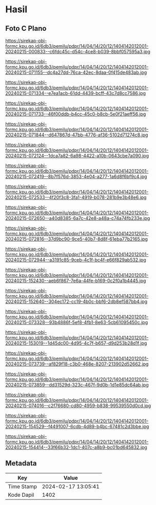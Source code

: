 # Hasil

## Foto C Plano

https://sirekap-obj-formc.kpu.go.id/6db3/pemilu/pdpr/14/04/14/20/12/1404142012001-20240215-000833--c6fdc45c-d54c-4ce8-b039-8bbf057595a3.jpg

https://sirekap-obj-formc.kpu.go.id/6db3/pemilu/pdpr/14/04/14/20/12/1404142012001-20240215-071155--dc4a27dd-76ca-42ec-8daa-0f415de483ab.jpg

https://sirekap-obj-formc.kpu.go.id/6db3/pemilu/pdpr/14/04/14/20/12/1404142012001-20240215-071334--e7ea1acb-61dd-4439-bcff-43c7d8cc7586.jpg

https://sirekap-obj-formc.kpu.go.id/6db3/pemilu/pdpr/14/04/14/20/12/1404142012001-20240215-071733--46f00ddb-b4cc-45c0-b8cb-5e0f21aeff56.jpg

https://sirekap-obj-formc.kpu.go.id/6db3/pemilu/pdpr/14/04/14/20/12/1404142012001-20240215-071844--d647867d-47bb-4776-af36-5102d71274c8.jpg

https://sirekap-obj-formc.kpu.go.id/6db3/pemilu/pdpr/14/04/14/20/12/1404142012001-20240215-072124--1dca7a82-6a98-4422-a10b-0643cbe7a090.jpg

https://sirekap-obj-formc.kpu.go.id/6db3/pemilu/pdpr/14/04/14/20/12/1404142012001-20240215-072419--8b7f576d-3853-4e04-a277-1a6d8f6bf9c4.jpg

https://sirekap-obj-formc.kpu.go.id/6db3/pemilu/pdpr/14/04/14/20/12/1404142012001-20240215-072533--4f20f3c8-3fa1-4919-b078-281b9e3b48e6.jpg

https://sirekap-obj-formc.kpu.go.id/6db3/pemilu/pdpr/14/04/14/20/12/1404142012001-20240215-072650--a40d8385-6a7c-42e8-a48a-c74a74fb233e.jpg

https://sirekap-obj-formc.kpu.go.id/6db3/pemilu/pdpr/14/04/14/20/12/1404142012001-20240215-072816--37d9bc90-9ce5-40b7-8d8f-61eba77b2165.jpg

https://sirekap-obj-formc.kpu.go.id/6db3/pemilu/pdpr/14/04/14/20/12/1404142012001-20240215-072944--a3191c85-9ceb-4c1f-bc4f-e66f829ab532.jpg

https://sirekap-obj-formc.kpu.go.id/6db3/pemilu/pdpr/14/04/14/20/12/1404142012001-20240215-152430--aeb6f867-7e6a-44fe-b169-0c2f0a1b4445.jpg

https://sirekap-obj-formc.kpu.go.id/6db3/pemilu/pdpr/14/04/14/20/12/1404142012001-20240215-152640--304ec172-cc19-4b0c-bbf6-2db8ef587bb4.jpg

https://sirekap-obj-formc.kpu.go.id/6db3/pemilu/pdpr/14/04/14/20/12/1404142012001-20240215-073328--93b4886f-5ef8-4fb1-8e63-5cb61095450c.jpg

https://sirekap-obj-formc.kpu.go.id/6db3/pemilu/pdpr/14/04/14/20/12/1404142012001-20240215-153019--1d45dc00-4d95-4c7f-b657-d9d253b28d1f.jpg

https://sirekap-obj-formc.kpu.go.id/6db3/pemilu/pdpr/14/04/14/20/12/1404142012001-20240215-073739--af829f18-c3b0-468e-8207-213902d52662.jpg

https://sirekap-obj-formc.kpu.go.id/6db3/pemilu/pdpr/14/04/14/20/12/1404142012001-20240215-073859--dd31529d-323c-467f-9d0b-1d1e85dc64ab.jpg

https://sirekap-obj-formc.kpu.go.id/6db3/pemilu/pdpr/14/04/14/20/12/1404142012001-20240215-074016--c2f76680-cd80-4959-b838-99539550d0cd.jpg

https://sirekap-obj-formc.kpu.go.id/6db3/pemilu/pdpr/14/04/14/20/12/1404142012001-20240215-154529--f4491007-6cdb-4d89-b4bc-67481c2d3bbe.jpg

https://sirekap-obj-formc.kpu.go.id/6db3/pemilu/pdpr/14/04/14/20/12/1404142012001-20240215-154414--33f66b32-1dc1-407c-a8b9-bc01bd645832.jpg


## Metadata

| Key        | Value               |
| ---------- | ------------------- |
| Time Stamp | 2024-02-17 13:05:41 |
| Kode Dapil | 1402                |



